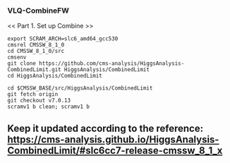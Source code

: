 ### VLQ-CombineFW

<< Part 1. Set up Combine >>

    export SCRAM_ARCH=slc6_amd64_gcc530
    cmsrel CMSSW_8_1_0
    cd CMSSW_8_1_0/src
    cmsenv
    git clone https://github.com/cms-analysis/HiggsAnalysis-CombinedLimit.git HiggsAnalysis/CombinedLimit
    cd HiggsAnalysis/CombinedLimit

    cd $CMSSW_BASE/src/HiggsAnalysis/CombinedLimit
    git fetch origin
    git checkout v7.0.13
    scramv1 b clean; scramv1 b

   ## Keep it updated according to the reference: https://cms-analysis.github.io/HiggsAnalysis-CombinedLimit/#slc6cc7-release-cmssw_8_1_x
